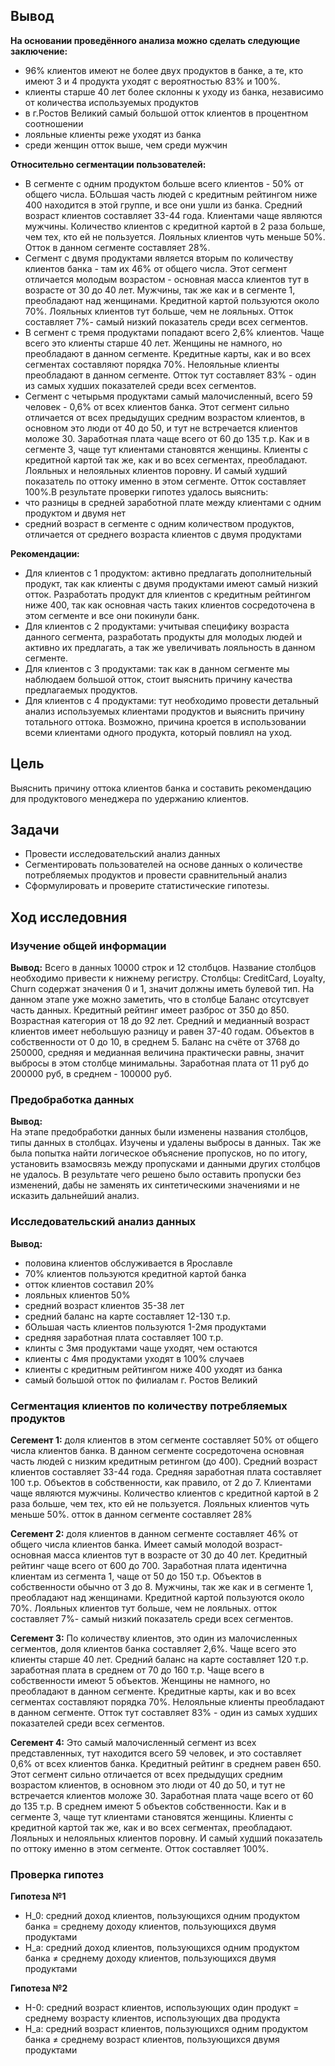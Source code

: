 ## Вывод

**На основании проведённого анализа можно сделать следующие заключение:**
- 96% клиентов имеют не более двух продуктов в банке, а те, кто имеют 3 и 4 продукта уходят с вероятностью 83% и 100%.
- клиенты старше 40 лет более склонны к уходу из банка, независимо от количества используемых продуктов
- в г.Ростов Великий самый большой отток клиентов в процентном соотношении 
- лояльные клиенты реже уходят из банка
- среди женщин отток выше, чем среди мужчин
    
**Относительно сегментации пользователей:**
- В сегменте с одним продуктом больше всего клиентов - 50% от общего числа. БОльшая часть людей с кредитным рейтингом ниже 400 находится в этой группе, и все они ушли из банка. Средний возраст клиентов составляет 33-44 года. Клиентами чаще являются мужчины. Количество клиентов с кредитной картой в 2 раза больше, чем тех, кто ей не пользуется. Лояльных клиентов чуть меньше 50%. Отток в данном сегменте составляет 28%.
- Сегмент с двумя продуктами является вторым по количеству клиентов банка - там их 46% от общего числа. Этот сегмент отличается молодым возрастом - основная масса клиентов тут в возрасте от 30 до 40 лет. Мужчины, так же как и в сегменте 1, преобладают над женщинами. Кредитной картой пользуются около 70%. Лояльных клиентов тут больше, чем не лояльных. Отток составляет 7%- самый низкий показатель среди всех сегментов.
- В сегмент с тремя продуктами попадают всего 2,6% клиентов. Чаще всего это клиенты старше 40 лет. Женщины не намного, но преобладают в данном сегменте. Кредитные карты, как и во всех сегментах составляют порядка 70%. Нелояльные клиенты преобладают в данном сегменте. Отток тут составляет 83% - один из самых худших показателей среди всех сегментов.
- Сегмент с четырьмя продуктами самый малочисленный, всего 59 человек - 0,6% от всех клиентов банка. Этот сегмент сильно отличается от всех предыдущих средним возрастом клиентов, в основном это люди от 40 до 50, и тут не встречается клиентов моложе 30. Заработная плата чаще всего от 60 до 135 т.р. Как и в сегменте 3, чаще тут клиентами становятся женщины. Клиенты с кредитной картой так же, как и во всех сегментах, преобладают. Лояльных и нелояльных клиентов поровну. И самый худший показатель по оттоку именно в этом сегменте. Отток составляет 100%.В результате проверки гипотез удалось выяснить:
- что разницы в средней заработной плате между клиентами с одним продуктом и двумя нет
- средний возраст в сегменте с одним количеством продуктов, отличается от среднего возраста клиентов с двумя продуктами

**Рекомендации:**
- Для клиентов с 1 продуктом: активно предлагать дополнительный продукт, так как клиенты с двумя продуктами имеют самый низкий отток. Разработать продукт для клиентов с кредитным рейтингом ниже 400, так как основная часть таких клиентов сосредоточена в этом сегменте и все они покинули банк.
- Для клиентов с 2 продуктами: учитывая специфику возраста данного сегмента, разработать продукты для молодых людей и активно их предлагать, а так же увеличивать лояльность в данном сегменте.
- Для клиентов с 3 продуктами: так как в данном сегменте мы наблюдаем большой отток, стоит выяснить причину качества предлагаемых продуктов. 
- Для клиентов с 4 продуктами: тут необходимо провести детальный анализ используемых клиентами продуктов и выяснить причину тотального оттока. Возможно, причина кроется в использовании всеми клиентами одного продукта, который повлиял на уход.

## Цель

Выяснить причину оттока клиентов банка и составить рекомендацию для продуктового менеджера по удержанию клиентов.

## Задачи

- Провести исследовательский анализ данных
- Сегментировать пользователей на основе данных о количестве потребляемых продуктов и провести сравнительный анализ
- Сформулировать и проверите статистические гипотезы.

## Ход исследовния

### Изучение общей информации  

**Вывод:**
Всего в данных 10000 строк и 12 столбцов. Название столбцов необходимо привести к нижнему регистру. Столбцы: CreditCard, Loyalty, Churn содержат значения 0 и 1, значит должны иметь булевой тип. На данном этапе уже можно заметить, что в столбце Баланс отсутсвует часть данных. Кредитный рейтинг имеет разброс от 350 до 850. Возрастная категория от 18 до 92 лет. Средний и медианный возраст клиентов имеет небольшую разницу и равен 37-40 годам. Объектов в собственности от 0 до 10, в среднем 5. Баланс на счёте от 3768 до 250000, средняя и медианная величина практически равны, значит выбросы в этом столбце минимальны. Заработная плата от 11 руб до 200000 руб, в среднем - 100000 руб.  

### Предобработка данных

**Вывод:**  
На этапе предобработки данных были изменены названия столбцов, типы данных в столбцах. Изучены и удалены выбросы в данных. Так же была попытка найти логическое объяснение пропусков, но по итогу, установить взамосвязь между пропусками и данными других столбцов не удалось. В результате чего решено было оставить пропуски без изменений, дабы не заменять их синтетическими значениями и не исказить дальнейший анализ.  
### Исследовательский анализ данных

**Вывод:**  
- половина клиентов обслуживается в Ярославле
- 70% клиентов пользуются кредитной картой банка
- отток клиентов составил 20%
- лояльных клиентов 50%
- средний возраст клиентов 35-38 лет
- средний баланс на карте составляет 12-130 т.р.
- бОльшая часть клиентов пользуются 1-2мя продуктами
- средняя заработная плата составляет 100 т.р.
- клинты с 3мя продуктами чаще уходят, чем остаются
- клиенты с 4мя продуктами уходят в 100% случаев
- клиенты с кредитным рейтингом ниже 400 уходят из банка
- самый большой отток по филиалам г. Ростов Великий

### Сегментация клиентов по количеству потребляемых продуктов

**Сегемент 1:** доля клиентов в этом сегменте составляет 50% от общего числа клиентов банка. В данном сегменте сосредоточена основная часть людей с низким кредитным ретингом (до 400). Средний возраст клиентов составляет 33-44 года. Средняя заработная плата составляет 100 т.р. Объектов в собственности, как правило, от 2 до 7. Клиентами чаще являются мужчины. Количество клиентов с кредитной картой в 2 раза больше, чем тех, кто ей не пользуется. Лояльных клиентов чуть меньше 50%. отток в данном сегменте составляет 28%

**Сегемент 2:** доля клиентов в данном сегменте составляет 46% от общего числа клиентов банка. Имеет самый молодой возраст- основная масса клиентов тут в возрасте от 30 до 40 лет. Кредитный рейтинг чаще всего от 600 до 700. Заработная плата идентична клиентам из сегмента 1, чаще от 50 до 150 т.р. Объектов в собственности обычно от 3 до 8. Мужчины, так же как и в сегменте 1, преобладают над женщинами. Кредитной картой пользуются около 70%. Лояльных клиентов тут больше, чем не лояльных. отток составляет 7%- самый низкий показатель среди всех сегментов.

**Сегемент 3:** По количеству клиентов, это один из малочисленных сегментов, доля клиентов банка составляет 2,6%. Чаще всего это клиенты старше 40 лет. Средний баланс на карте составляет 120 т.р. заработная плата в среднем от 70 до 160 т.р. Чаще всего в собственности имеют 5 объектов. Женщины не намного, но преобладают в данном сегменте. Кредитные карты, как и во всех сегментах составляют порядка 70%. Нелояльные клиенты преобладают в данном сегменте. Отток тут составляет 83% - один из самых худших показателей среди всех сегментов.

**Сегемент 4:** Это самый малочисленный сегмент из всех представленных, тут находится всего 59 человек, и это составляет 0,6% от всех клиентов банка. Кредитный рейтинг в среднем равен 650. Этот сегмент сильно отличается от всех предыдущих средним возрастом клиентов, в основном это люди от 40 до 50, и тут не встречается клиентов моложе 30. Заработная плата чаще всего от 60 до 135 т.р. В среднем имеют 5 объектов собственности. Как и в сегменте 3, чаще тут клиентами становятся женщины. Клиенты с кредитной картой так же, как и во всех сегментах, преобладают. Лояльных и нелояльных клиентов поровну. И самый худший показатель по оттоку именно в этом сегменте. Отток составляет 100%.

### Проверка гипотез

**Гипотеза №1**  
- Н_0: средний доход клиентов, пользующихся одним продуктом банка = среднему доходу клиентов, пользующихся двумя продуктами
- Н_а: средний доход клиентов, пользующихся одним продуктом банка ≠ среднему доходу клиентов, пользующихся двумя продуктами  

**Гипотеза №2**  
- Н-0: средний возраст клиентов, использующих один продукт = среднему возрасту клиентов, использующих два продукта
- Н_а: средний возраст клиентов, пользующихся одним продуктом банка ≠ среднему возраст клиентов, пользующихся двумя продуктами
